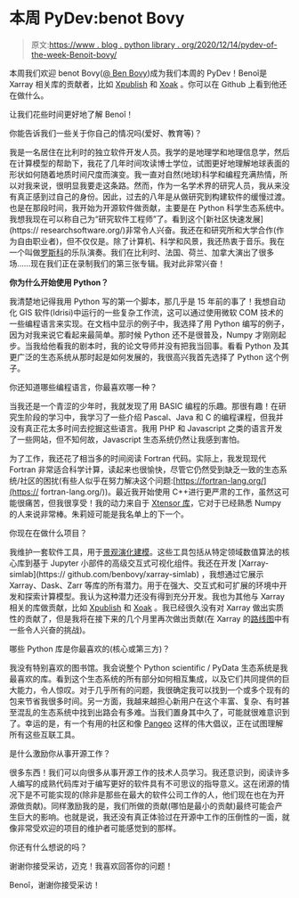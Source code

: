 # 本周 PyDev:benot Bovy

> 原文:[https://www . blog . python library . org/2020/12/14/pydev-of-the-week-Benoit-bovy/](https://www.blog.pythonlibrary.org/2020/12/14/pydev-of-the-week-benoit-bovy/)

本周我们欢迎 benot Bovy([@ Ben Bovy](https://twitter.com/benbovy))成为我们本周的 PyDev！Benoî是 Xarray 相关库的贡献者，比如 [Xpublish](https://github.com/xarray-contrib/xpublish) 和 [Xoak](https://github.com/ESM-VFC/xoak) 。你可以在 Github 上看到他还在做什么。

让我们花些时间更好地了解 Benoî！

你能告诉我们一些关于你自己的情况吗(爱好、教育等)？

我是一名居住在比利时的独立软件开发人员。我学的是地理学和地理信息学，然后在计算模型的帮助下，我花了几年时间攻读博士学位，试图更好地理解地球表面的形状如何随着地质时间尺度而演变。我一直对自然(地球)科学和编程充满热情，所以对我来说，很明显我要走这条路。然而，作为一名学术界的研究人员，我从来没有真正感到过自己的身份。因此，过去的八年是从做研究到构建软件的缓慢过渡。也是在那段时间，我开始为开源软件做贡献，主要是在 Python 科学生态系统中。我想我现在可以称自己为“研究软件工程师”了。看到这个[新社区快速发展](https:// researchsoftware.org/)非常令人兴奋。我还在和研究所和大学合作(作为自由职业者)，但不仅仅是。除了计算机、科学和风景，我还热衷于音乐。我在一个叫做[罗斯科](https://www.facebook.com/roscoemusic/)的乐队演奏。我们在比利时、法国、荷兰、加拿大演出了很多场……现在我们正在录制我们的第三张专辑。我对此非常兴奋！

**你为什么开始使用 Python？**

我清楚地记得我用 Python 写的第一个脚本，那几乎是 15 年前的事了！我想自动化 GIS 软件(Idrisi)中运行的一些复杂工作流，这可以通过使用微软 COM 技术的一些编程语言来实现。在文档中显示的例子中，我选择了用 Python 编写的例子，因为对我来说它看起来最简单。那时候 Python 还不是很普及，Numpy 才刚刚起步。当我给他看我的剧本时，我的论文导师并没有把我当回事。看看 Python 及其更广泛的生态系统从那时起是如何发展的，我很高兴我首先选择了 Python 这个例子。

你还知道哪些编程语言，你最喜欢哪一种？

当我还是一个青涩的少年时，我就发现了用 BASIC 编程的乐趣。那很有趣！在研究生阶段的学习中，我学习了一些介绍 Pascal、Java 和 C 的编程课程，但我并没有真正花太多时间去挖掘这些语言。我用 PHP 和 Javascript 之类的语言开发了一些网站，但不知何故，Javascript 生态系统仍然让我感到害怕。

为了工作，我还花了相当多的时间阅读 Fortran 代码。实际上，我发现现代 Fortran 非常适合科学计算，读起来也很愉快，尽管它仍然受到缺乏一致的生态系统/社区的困扰(有些人似乎在努力解决这个问题:[https://fortran-lang.org/](https:// fortran-lang.org/))。最近我开始使用 C++进行更严肃的工作，虽然这可能很痛苦，但我很享受！我的动力来自于 [Xtensor 库](https://xtensor.readthedocs.io/en/latest/)，它对于已经熟悉 Numpy 的人来说非常棒。朱莉娅可能是我名单上的下一个。

你现在在做什么项目？

我维护一套软件工具，用于[景观演化建模](https://fastscape.org/)。这些工具包括从特定领域数值算法的核心库到基于 Jupyter 小部件的高级交互式可视化组件。我还在开发 [Xarray-simlab](https:// github.com/benbovy/xarray-simlab) ，我想通过它展示 Xarray、Dask、Zarr 等库的所有潜力。用于在强大、交互式和可扩展的环境中开发和探索计算模型。我认为这种潜力还没有得到充分开发。我也为其他与 Xarray 相关的库做贡献，比如 [Xpublish](https://github.com/xarray-contrib/xpublish) 和 [Xoak](https://github.com/ESM-VFC/xoak) 。我已经很久没有对 Xarray 做出实质性的贡献了，但是我将在接下来的几个月里再次做出贡献(在 Xarray 的[路线图](http://xarray.pydata.org/en/stable/roadmap.html)中有一些令人兴奋的挑战)。

哪些 Python 库是你最喜欢的(核心或第三方)？

我没有特别喜欢的图书馆。我会说整个 Python scientific / PyData 生态系统是我最喜欢的库。看到这个生态系统的所有部分如何相互集成，以及它们共同提供的巨大能力，令人惊叹。对于几乎所有的问题，我很确定我可以找到一个或多个现有的包来节省我很多时间。另一方面，我越来越担心新用户在这个丰富、复杂、有时甚至混乱的生态系统中找到出路会有多难。当我们置身其中久了，可能就很难意识到了。幸运的是，有一个有用的社区和像 [Pangeo](http://pangeo.io/) 这样的伟大倡议，正在试图理解所有这些互联工具。

是什么激励你从事开源工作？

很多东西！我们可以向很多从事开源工作的技术人员学习。我还意识到，阅读许多人编写的成熟代码库对于编写更好的软件具有不可思议的指导意义。这在闭源的情况下是不可能实现的(除非是那些在最大的软件公司工作的人，他们现在也在为开源做贡献)。同样激励我的是，我们所做的贡献(哪怕是最小的贡献)最终可能会产生巨大的影响。也就是说，我还没有真正体验过在开源中工作的压倒性的一面，就像非常受欢迎的项目的维护者可能感觉到的那样。

你还有什么想说的吗？

谢谢你接受采访，迈克！我喜欢回答你的问题！

Benoî，谢谢你接受采访！